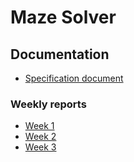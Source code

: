 # Maze Solver

## Documentation
- [Specification document](https://github.com/tommivk/maze-solver/blob/main/documentation/specification.md)

### Weekly reports
- [Week 1](https://github.com/tommivk/maze-solver/blob/main/documentation/weekly_report_1.md)
- [Week 2](https://github.com/tommivk/maze-solver/blob/main/documentation/weekly_report_2.md)
- [Week 3](https://github.com/tommivk/maze-solver/blob/main/documentation/weekly_report_3.md)
